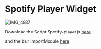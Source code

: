 # Spotify Player Widget

![IMG_4987](https://raw.githubusercontent.com/xoDeinemudda/Scriptable/main/IMG_4987.png)


Download the Script Spotify-player.js 
[here](spotify-player.js)

and the blur importModule
[here](https://gist.githubusercontent.com/xoDeinemudda/3ae1e2d454e952d5a27a80492154ba71/raw/dbce81207624da5dd66a1ff47c795b36200c4437/blurred.js)


